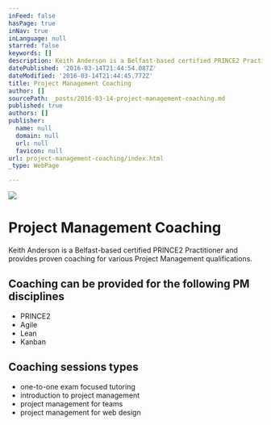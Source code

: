 ```yaml
---
inFeed: false
hasPage: true
inNav: true
inLanguage: null
starred: false
keywords: []
description: Keith Anderson is a Belfast-based certified PRINCE2 Practitioner and provides proven coaching for various Project Management qualifications.
datePublished: '2016-03-14T21:44:54.087Z'
dateModified: '2016-03-14T21:44:45.772Z'
title: Project Management Coaching
author: []
sourcePath: _posts/2016-03-14-project-management-coaching.md
published: true
authors: []
publisher:
  name: null
  domain: null
  url: null
  favicon: null
url: project-management-coaching/index.html
_type: WebPage

---
```

![](https://the-grid-user-content.s3-us-west-2.amazonaws.com/f68aaddc-9f4d-43f2-85ca-609029cfcdaa.jpg)

# Project Management Coaching

Keith Anderson is a Belfast-based certified PRINCE2 Practitioner and provides proven coaching for various Project Management qualifications.

## Coaching can be provided for the following PM disciplines

* PRINCE2
* Agile
* Lean
* Kanban

## Coaching sessions types

* one-to-one exam focused tutoring
* introduction to project management
* project management for teams
* project management for web design